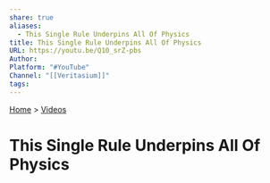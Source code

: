 ```yaml
---  
share: true  
aliases:  
  - This Single Rule Underpins All Of Physics  
title: This Single Rule Underpins All Of Physics  
URL: https://youtu.be/Q10_srZ-pbs  
Author:   
Platform: "#YouTube"  
Channel: "[[Veritasium]]"  
tags:   
---  
```

[Home](../index.md) > [Videos](./index.md)  
# This Single Rule Underpins All Of Physics  
